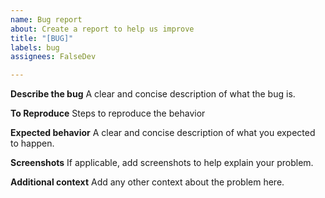 ```yaml
---
name: Bug report
about: Create a report to help us improve
title: "[BUG]"
labels: bug
assignees: FalseDev

---
```


**Describe the bug**
A clear and concise description of what the bug is.

**To Reproduce**
Steps to reproduce the behavior

**Expected behavior**
A clear and concise description of what you expected to happen.

**Screenshots**
If applicable, add screenshots to help explain your problem.

**Additional context**
Add any other context about the problem here.
